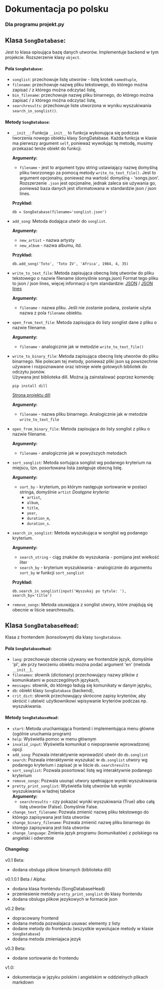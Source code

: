 # Dokumentacja po polsku
### Dla programu projekt.py

## Klasa `SongDatabase`:
  Jest to klasa opisująca bazę danych utworów. Implementuje backend w tym projekcie. Rozszerzenie klasy `object`.

#### Pola `SongDatabase`:
  - `songlist`: przechowuje listę utworów - listę krotek `namedtuple`,
  - `filename`: przechowuje nazwę pliku tekstowego, do którego można zapisać / z którego można odczytać listę,
  - `bin_filename`: przechowuje nazwę pliku binarnego, do którego można zapisać / z którego można odczytać listę,
  - `searchresults`: przechowuje liste utworzona w wyniku wyszukiwania `search_in_songlist()`.

#### Metody `SongDatabase`:
  - `__init__`:
    Funkcja `__init__` to funkcja wykonująca się podczas tworzenia nowego obiektu klasy SongDatabase.
    Każda funkcja w klasie ma pierwszy argument `self`, ponieważ wywołując tę metodę, musimy przekazać tenże obiekt do funkcji.

    **Argumenty:**

    - `filename` - jest to argument typu string ustawiający nazwę domyślną pliku tworzonego za pomocą metody `write_to_text_file()`.
    Jest to argument opcjonalny, ponieważ ma wartość domyślną - 'songs.json'. Rozszerzenie `.json` jest opcjonalne, jednak zaleca sie
    używania go, ponieważ baza danych jest sformatowana w standardzie json / json lines.

    **Przykład:**

    ```
    db = SongDatabase(filename='songlist.json')
    ```

  - `add_song`:
    Metoda dodająca utwór do `songlist`.

    **Argumenty:**

    - `new_artist` - nazwa artysty
    - `new_album` - nazwa albumu, itd.

    **Przykład:**

    ```
    db.add_song('Toto', 'Toto IV', 'Africa', 1984, 4, 35)
    ```

  - `write_to_text_file`:
    Metoda zapisująca obecną listę utworów do pliku tekstowego o nazwie filename (domyślnie songs.json)
    Format tego pliku to json / json lines, więcej informacji o tym standardzie: [JSON](https://www.json.org) / [JSON lines](https://hackernoon.com/json-lines-format-76353b4e588d)

    **Argumenty:**

    - `filename` - nazwa pliku. Jeśli nie zostanie podana, zostanie użyta nazwa z pola `filename` obiektu.

  - `open_from_text_file`:
    Metoda zapisująca do listy songlist dane z pliku o nazwie filename.

    **Argumenty:**

    - `filename` - analogicznie jak w metodzie `write_to_text_file()`

  - `write_to_binary_file`:
    Metoda zapisująca obecną listę utworów do pliku binarnego. Nie polecam tej metody, ponieważ pliki json są
    powszechnie używane i rozpoznawane oraz istnieje wiele gotowych bibliotek do odczytu jsonów.  
    Używana jest biblioteka dill. Można ją zainstalować poprzez komendę:
    ```
    pip install dill
    ```
    [Strona projektu dill](https://pypi.org/project/dill/)

    **Argumenty:**

    - `filename` - nazwa pliku binarnego. Analogicznie jak w metodzie `write_to_text_file`

  - `open_from_binary_file`:
    Metoda zapisująca do listy songlist z pliku o nazwie filename.

    **Argumenty:**

    - `filename` - analogicznie jak w powyższych metodach

  - `sort_songlist`:
    Metoda sortująca songlist wg podanego kryterium na miejscu, tzn. posortowana lista zastępuje obecną listę.

    **Argumenty:**

    - `sort_by` - kryterium, po którym następuje sortowanie w postaci stringa, domyślnie `artist`
      *Dostępne kryteria:*
      - `artist`,
      - `album`,
      - `title`,
      - `year`,
      - `duration_m`,
      - `duration_s`.

  - `search_in_songlist`:
    Metoda wyszukująca w songlist wg podanego kryterium.

    **Argumenty:**

    - `search_string` - ciąg znaków do wyszukania - pomijana jest wielkość liter
    - `search_by` - kryterium wyszukiwania - analogicznie do argumentu `sort_by` w funkcji `sort_songlist`

    **Przykład:**

    ```
    db.search_in_songlist(input('Wyszukaj po tytule: '), search_by='title')
    ```

  - `remove_songs`:
    Metoda usuwająca z songlist utwory, które znajdują się obecnie w liście searchresults.

## Klasa `SongDatabaseHead`:
Klasa z frontendem (konsolowym) dla klasy `SongDatabase`.

#### Pola `SongDatabaseHead`:
  - `lang`: przechowuje obecnie używany we frontendzie język, domyślnie 'pl', ale przy tworzeniu obiektu można podać argument 'en' (metoda `__init__`),
  - `filenames`: słownik (dictionary) przechowujący nazwy plików z komunikatami w poszczególnych językach,
  - `messages`: słownik, do którego ładują się komunikaty w danym języku,
  - `db`: obiekt klasy `SongDatabase` (backend),
  - `crit_dict`: słownik przechowujący skrócone zapisy kryteriów, aby skrócić i ułatwić użytkownikowi wpisywanie kryteriów podczas np. wyszukiwania.

#### Metody `SongDatabaseHead`:
  - `start`: Metoda uruchamiająca frontend i implementująca menu główne (ogólnie uruchamia program)
  - `help`: Wyświetla pomoc w menu głównym
  - `invalid_input`: Wyświetla komunikat o niepoprawnie wprowadzonej opcji
  - `add_song`: Pozwala interaktywnie wprowadzić utwór do `db.songlist`
  - `search`: Pozwala interaktywnie wyszukać w `db.songlist` utwory wg podanego kryterium i zapisać je w liście `db.searchresults`
  - `sort_songlist`: Pozwala posortować listę wg interaktywnie podanego kryterium
  - `remove_songs`: Pozwala usunąć utwory spełniające wyniki wyszukiwania
  - `pretty_print_songlist`: Wyświetla listę utworów lub wyniki wyszukiwania w ładnej tabelce  
    **Argumenty:**
    - `searchresults` - czy pokazać wyniki wyszukiwania (True) albo całą listę utworów (False). Domyślnie False.
  - `change_text_filename`: Pozwala zmienić nazwę pliku tekstowego do którego zapisywana jest lista utworów
  - `change_binary_filename`: Pozwala zmienić nazwę pliku binarnego do którego zapisywana jest lista utworów
  - `change_language`: Zmienia język programu (komunikatów) z polskiego na angielski i odwrotnie

#### Changelog:
v0.1 Beta:
  - dodana obsluga plikow binarnych (biblioteka dill)

v0.1.0.1 Beta / Alpha:
  - dodana klasa frontendu (SongDatabaseHead)
  - przeniesienie metody `pretty_print_songlist` do klasy frontendu
  - dodana obsluga plikow jezykowych w formacie json

v0.2 Beta:
  - dopracowany frontend
  - dodana metoda pozwalajaca usuwac elementy z listy
  - dodane metody do frontendu (wszystkie wywolujace metody w klasie `SongDatabase`)
  - dodana metoda zmieniajaca jezyk

v0.3 Beta:
  - dodane sortowanie do frontendu

v1.0:
  - dokumentacja w języku polskim i angielskim w oddzielnych plikach markdown

